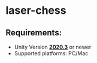 # laser-chess

## **Requirements:** 
 - Unity Version [**2020.3**](https://unity3d.com/get-unity/download) or newer
 - Supported platforms: PC/Mac
